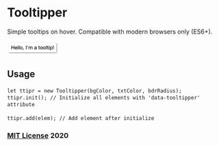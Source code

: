 # Tooltipper

Simple tooltips on hover. Compatible with modern browsers only (ES6+).

<img src="preview.png" width="120" height="32">

## Usage

```
let ttipr = new Tooltipper(bgColor, txtColor, bdrRadius);
ttipr.init(); // Initialize all elements with 'data-tooltipper' attribute

ttipr.add(elem); // Add element after initialize
```

### [MIT License](https://en.wikipedia.org/wiki/MIT_License) 2020
